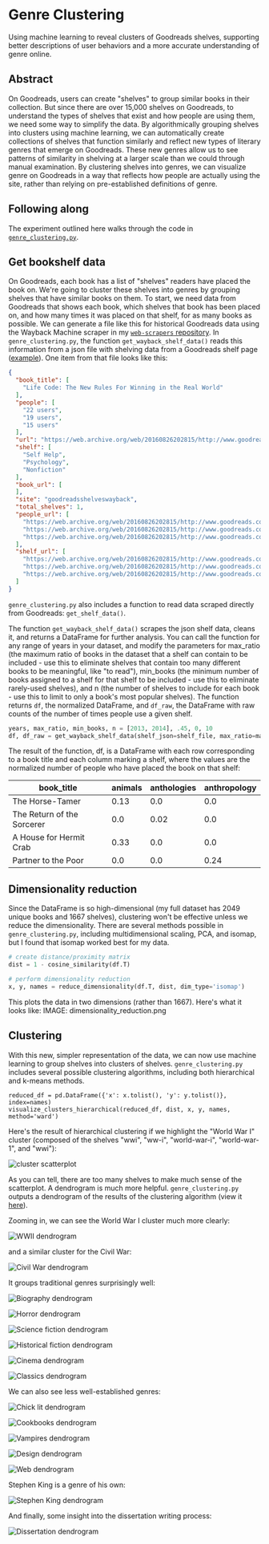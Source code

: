 # Genre Clustering
Using machine learning to reveal clusters of Goodreads shelves, supporting better descriptions of user behaviors and a more accurate understanding of genre online.

## Abstract
On Goodreads, users can create "shelves" to group similar books in their collection. But since there are over 15,000 shelves on Goodreads, to understand the types of shelves that exist and how people are using them, we need some way to simplify the data. By algorithmically grouping shelves into clusters using machine learning, we can automatically create collections of shelves that function similarly and reflect new types of literary genres that emerge on Goodreads. These new genres allow us to see patterns of similarity in shelving at a larger scale than we could through manual examination. By clustering shelves into genres, we can visualize genre on Goodreads in a way that reflects how people are actually using the site, rather than relying on pre-established definitions of genre.

## Following along
The experiment outlined here walks through the code in [`genre_clustering.py`](https://github.com/ahegel/machine-learning-genre/blob/master/genre_clustering.py).

## Get bookshelf data
On Goodreads, each book has a list of "shelves" readers have placed the book on. We're going to cluster these shelves into genres by grouping shelves that have similar books on them. To start, we need data from Goodreads that shows each book, which shelves that book has been placed on, and how many times it was placed on that shelf, for as many books as possible. We can generate a file like this for historical Goodreads data using the Wayback Machine scraper in my [`web-scrapers` repository](https://github.com/ahegel/web-scrapers).  In `genre_clustering.py`, the function `get_wayback_shelf_data()` reads this information from a json file with shelving data from a Goodreads shelf page ([example](https://www.goodreads.com/work/shelves/4640799)). One item from that file looks like this:

```json
{
  "book_title": [
    "Life Code: The New Rules For Winning in the Real World"
  ],
  "people": [
    "22 users",
    "19 users",
    "15 users"
  ],
  "url": "https://web.archive.org/web/20160826202815/http://www.goodreads.com/book/show/17155775-life-code",
  "shelf": [
    "Self Help",
    "Psychology",
    "Nonfiction"
  ],
  "book_url": [
  ],
  "site": "goodreadsshelveswayback",
  "total_shelves": 1,
  "people_url": [
    "https://web.archive.org/web/20160826202815/http://www.goodreads.com/shelf/users/17155775-life-code?shelf=self-help",
    "https://web.archive.org/web/20160826202815/http://www.goodreads.com/shelf/users/17155775-life-code?shelf=psychology",
    "https://web.archive.org/web/20160826202815/http://www.goodreads.com/shelf/users/17155775-life-code?shelf=non-fiction"
  ],
  "shelf_url": [
    "https://web.archive.org/web/20160826202815/http://www.goodreads.com/genres/self-help",
    "https://web.archive.org/web/20160826202815/http://www.goodreads.com/genres/psychology",
    "https://web.archive.org/web/20160826202815/http://www.goodreads.com/genres/non-fiction"
  ]
}
```

`genre_clustering.py` also includes a function to read data scraped directly from Goodreads: `get_shelf_data()`.

The function `get_wayback_shelf_data()` scrapes the json shelf data, cleans it, and returns a DataFrame for further analysis. You can call the function for any range of years in your dataset, and modify the parameters for max_ratio (the maximum ratio of books in the dataset that a shelf can contain to be included - use this to eliminate shelves that contain too many different books to be meaningful, like "to read"), min_books (the minimum number of books assigned to a shelf for that shelf to be included - use this to eliminate rarely-used shelves), and n (the number of shelves to include for each book - use this to limit to only a book's most popular shelves). The function returns `df`, the normalized DataFrame, and `df_raw`, the DataFrame with raw counts of the number of times people use a given shelf.

```python
years, max_ratio, min_books, n = [2013, 2014], .45, 0, 10
df, df_raw = get_wayback_shelf_data(shelf_json=shelf_file, max_ratio=max_ratio, min_books_using_shelf=min_books, n=n, years=years)
```

The result of the function, df, is a DataFrame with each row corresponding to a book title and each column marking a shelf, where the values are the normalized number of people who have placed the book on that shelf:

book_title | animals | anthologies | anthropology
--- | --- | --- | ---
The Horse-Tamer | 0.13 | 0.0 | 0.0
The Return of the Sorcerer | 0.0 | 0.02 | 0.0
A House for Hermit Crab | 0.33 | 0.0 | 0.0
Partner to the Poor | 0.0 | 0.0 | 0.24

## Dimensionality reduction
Since the DataFrame is so high-dimensional (my full dataset has 2049 unique books and 1667 shelves), clustering won't be effective unless we reduce the dimensionality. There are several methods possible in `genre_clustering.py`, including multidimensional scaling, PCA, and isomap, but I found that isomap worked best for my data.

```python
# create distance/proximity matrix
dist = 1 - cosine_similarity(df.T)

# perform dimensionality reduction
x, y, names = reduce_dimensionality(df.T, dist, dim_type='isomap')
```

This plots the data in two dimensions (rather than 1667). Here's what it looks like:
IMAGE: dimensionality_reduction.png

## Clustering
With this new, simpler representation of the data, we can now use machine learning to group shelves into clusters of shelves. `genre_clustering.py` includes several possible clustering algorithms, including both hierarchical and k-means methods. 

```
reduced_df = pd.DataFrame({'x': x.tolist(), 'y': y.tolist()}, index=names)
visualize_clusters_hierarchical(reduced_df, dist, x, y, names, method='ward')
```

Here's the result of hierarchical clustering if we highlight the "World War I" cluster (composed of the shelves "wwi", "ww-i", "world-war-i", "world-war-1", and "wwi"):

![cluster scatterplot](/images/cluster_scatterplot.png)

As you can tell, there are too many shelves to make much sense of the scatterplot. A dendrogram is much more helpful. `genre_clustering.py` outputs a dendrogram of the results of the clustering algorithm (view it [here](https://github.com/ahegel/machine-learning-genre/blob/master/images/hierarchical_clusters.png)).

Zooming in, we can see the World War I cluster much more clearly:

![WWII dendrogram](/images/dendrogram_wwi.png)

and a similar cluster for the Civil War:

![Civil War dendrogram](/images/dendrogram_civilwar.png)

It groups traditional genres surprisingly well:

![Biography dendrogram](/images/dendrogram_biography.png)

![Horror dendrogram](/images/dendrogram_horror.png)

![Science fiction dendrogram](/images/dendrogram_sf.png)

![Historical fiction dendrogram](/images/dendrogram_historicalfic.png)

![Cinema dendrogram](/images/dendrogram_cinema.png)

![Classics dendrogram](/images/dendrogram_classics.png)

We can also see less well-established genres:

![Chick lit dendrogram](/images/dendrogram_chicklit.png)

![Cookbooks dendrogram](/images/dendrogram_cookbooks.png)

![Vampires dendrogram](/images/dendrogram_vampires.png)

![Design dendrogram](/images/dendrogram_design.png)

![Web dendrogram](/images/dendrogram_web.png)

Stephen King is a genre of his own: 

![Stephen King dendrogram](/images/dendrogram_king.png)

And finally, some insight into the dissertation writing process:

![Dissertation dendrogram](/images/dendrogram_diss.png)